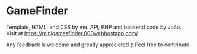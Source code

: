 # GameFinder

Template, HTML, and CSS by me. API, PHP and backend code by João.
Visit at https://minigamesfinder.000webhostapp.com/

Any feedback is welcome and greatly appreciated (:
Feel free to contribute.
